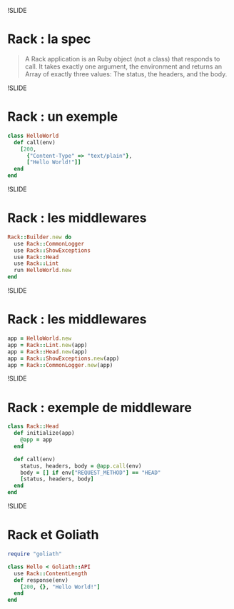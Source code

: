 !SLIDE
# Rack : la spec #

> A Rack application is an Ruby object (not a class) that responds to call.
It takes exactly one argument, the environment and returns an Array of exactly three values:
The status, the headers, and the body.

!SLIDE
# Rack : un exemple #

```ruby
class HelloWorld
  def call(env)
    [200,
      {"Content-Type" => "text/plain"},
      ["Hello World!"]]
  end
end
```

!SLIDE
# Rack : les middlewares #

```ruby
Rack::Builder.new do
  use Rack::CommonLogger
  use Rack::ShowExceptions
  use Rack::Head
  use Rack::Lint
  run HelloWorld.new
end
```

!SLIDE
# Rack : les middlewares #

```ruby
app = HelloWorld.new               
app = Rack::Lint.new(app)          
app = Rack::Head.new(app)          
app = Rack::ShowExceptions.new(app)
app = Rack::CommonLogger.new(app)  
```

!SLIDE
# Rack : exemple de middleware #

```ruby
class Rack::Head
  def initialize(app)
    @app = app
  end

  def call(env)
    status, headers, body = @app.call(env)
    body = [] if env["REQUEST_METHOD"] == "HEAD"
    [status, headers, body]
  end
end
```

!SLIDE
# Rack et Goliath #

```ruby
require "goliath"

class Hello < Goliath::API
  use Rack::ContentLength
  def response(env)
    [200, {}, "Hello World!"]
  end
end
```

